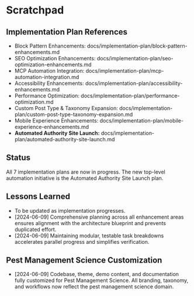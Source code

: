 # Scratchpad

## Implementation Plan References
- Block Pattern Enhancements: docs/implementation-plan/block-pattern-enhancements.md
- SEO Optimization Enhancements: docs/implementation-plan/seo-optimization-enhancements.md
- MCP Automation Integration: docs/implementation-plan/mcp-automation-integration.md
- Accessibility Enhancements: docs/implementation-plan/accessibility-enhancements.md
- Performance Optimization: docs/implementation-plan/performance-optimization.md
- Custom Post Type & Taxonomy Expansion: docs/implementation-plan/custom-post-type-taxonomy-expansion.md
- Mobile Experience Enhancements: docs/implementation-plan/mobile-experience-enhancements.md
- **Automated Authority Site Launch:** docs/implementation-plan/automated-authority-site-launch.md

## Status
All 7 implementation plans are now in progress. The new top-level automation initiative is the Automated Authority Site Launch plan.

## Lessons Learned
- To be updated as implementation progresses.
- [2024-06-09] Comprehensive planning across all enhancement areas ensures alignment with the architecture blueprint and prevents duplicated effort.
- [2024-06-09] Maintaining modular, testable task breakdowns accelerates parallel progress and simplifies verification.

## Pest Management Science Customization
- [2024-06-09] Codebase, theme, demo content, and documentation fully customized for Pest Management Science. All branding, taxonomy, and workflows now reflect the pest management science domain. 